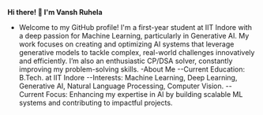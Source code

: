 **Hi there! 👋 I'm Vansh Ruhela**
- Welcome to my GitHub profile! I'm a first-year student at IIT Indore with a deep passion for Machine Learning, particularly in Generative AI. My work focuses on creating and optimizing AI systems that leverage generative models to tackle complex, real-world challenges innovatively and efficiently. I’m also an enthusiastic CP/DSA solver, constantly improving my problem-solving skills.
-About Me
--Current Education: B.Tech. at IIT Indore
--Interests: Machine Learning, Deep Learning, Generative AI, Natural Language Processing, Computer Vision.
--Current Focus: Enhancing my expertise in AI by building scalable ML systems and contributing to impactful projects.


<!---
ThunderBolt4931/ThunderBolt4931 is a ✨ special ✨ repository because its `README.md` (this file) appears on your GitHub profile.
You can click the Preview link to take a look at your changes.
--->
